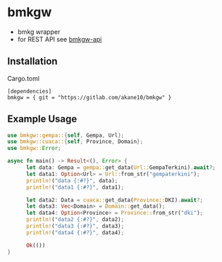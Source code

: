 # bmkgw

- bmkg wrapper
- for REST API see [bmkgw-api](https://gitlab.com/akane10/bmkgw-api)

## Installation

Cargo.toml

```
[dependencies]
bmkgw = { git = "https://gitlab.com/akane10/bmkgw" }
```

## Example Usage

```rust
use bmkgw::gempa::{self, Gempa, Url};
use bmkgw::cuaca::{self, Province, Domain};
use bmkgw::Error;

async fn main() -> Result<(), Error> {
      let data: Gempa = gempa::get_data(Url::GempaTerkini).await?;
      let data1: Option<Url> = Url::from_str("gempaterkini");
      println!("data {:#?}", data);
      println!("data1 {:#?}", data1);

      let data2: Data = cuaca::get_data(Province::DKI).await?;
      let data3: Vec<Domain> = Domain::get_data();
      let data4: Option<Province> = Province::from_str("dki");
      println!("data2 {:#?}", data2);
      println!("data3 {:#?}", data3);
      println!("data4 {:#?}", data4);

      Ok(())
}
```
